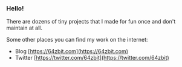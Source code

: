 ### Hello!

There are dozens of tiny projects that I made for fun once and don't maintain at all.

Some other places you can find my work on the internet:

* Blog [https://64zbit.com](https://64zbit.com)
* Twitter [https://twitter.com/64zbit](https://twitter.com/64zbit)

<!--
**dougpark/dougpark** is a ✨ _special_ ✨ repository because its `README.md` (this file) appears on your GitHub profile.

Here are some ideas to get you started:

- 🔭 I’m currently working on ...
- 🌱 I’m currently learning ...
- 👯 I’m looking to collaborate on ...
- 🤔 I’m looking for help with ...
- 💬 Ask me about ...
- 📫 How to reach me: ...
- 😄 Pronouns: ...
- ⚡ Fun fact: ...
-->
